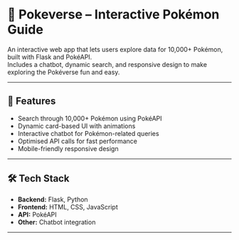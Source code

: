 # 🐉 Pokeverse – Interactive Pokémon Guide  

An interactive web app that lets users explore data for 10,000+ Pokémon, built with Flask and PokéAPI.  
Includes a chatbot, dynamic search, and responsive design to make exploring the Pokéverse fun and easy.  

---

## 🚀 Features  
- Search through 10,000+ Pokémon using PokéAPI  
- Dynamic card-based UI with animations  
- Interactive chatbot for Pokémon-related queries  
- Optimised API calls for fast performance  
- Mobile-friendly responsive design  

---

## 🛠️ Tech Stack  
- **Backend:** Flask, Python  
- **Frontend:** HTML, CSS, JavaScript  
- **API:** PokéAPI  
- **Other:** Chatbot integration  

---
